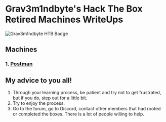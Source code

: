 # Grav3m1ndbyte's Hack The Box Retired Machines WriteUps 


![Grav3m1ndbyte HTB Badge](https://www.hackthebox.eu/badge/image/75471)




##  Machines
### 1. [Postman](/HTB-Retired/Postman/postman.md)




## My advice to you all!

1. Through your learning process, be patient and try not to get frustrated, but if you do, step out for a little bit.
2. Try to enjoy the process.
3. Go to the forum, go to Discord, contact other members that had rooted or completed the boxes. There is a lot of people wiliing to help.
